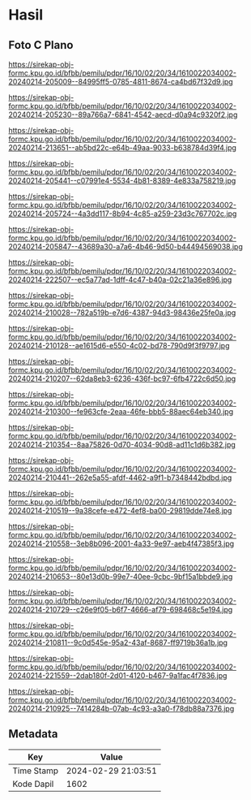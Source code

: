 # Hasil

## Foto C Plano

https://sirekap-obj-formc.kpu.go.id/bfbb/pemilu/pdpr/16/10/02/20/34/1610022034002-20240214-205009--84995ff5-0785-4811-8674-ca4bd67f32d9.jpg

https://sirekap-obj-formc.kpu.go.id/bfbb/pemilu/pdpr/16/10/02/20/34/1610022034002-20240214-205230--89a766a7-6841-4542-aecd-d0a94c9320f2.jpg

https://sirekap-obj-formc.kpu.go.id/bfbb/pemilu/pdpr/16/10/02/20/34/1610022034002-20240214-213651--ab5bd22c-e64b-49aa-9033-b638784d39f4.jpg

https://sirekap-obj-formc.kpu.go.id/bfbb/pemilu/pdpr/16/10/02/20/34/1610022034002-20240214-205441--c07991e4-5534-4b81-8389-4e833a758219.jpg

https://sirekap-obj-formc.kpu.go.id/bfbb/pemilu/pdpr/16/10/02/20/34/1610022034002-20240214-205724--4a3dd117-8b94-4c85-a259-23d3c767702c.jpg

https://sirekap-obj-formc.kpu.go.id/bfbb/pemilu/pdpr/16/10/02/20/34/1610022034002-20240214-205847--43689a30-a7a6-4b46-9d50-b44494569038.jpg

https://sirekap-obj-formc.kpu.go.id/bfbb/pemilu/pdpr/16/10/02/20/34/1610022034002-20240214-222507--ec5a77ad-1dff-4c47-b40a-02c21a36e896.jpg

https://sirekap-obj-formc.kpu.go.id/bfbb/pemilu/pdpr/16/10/02/20/34/1610022034002-20240214-210028--782a519b-e7d6-4387-94d3-98436e25fe0a.jpg

https://sirekap-obj-formc.kpu.go.id/bfbb/pemilu/pdpr/16/10/02/20/34/1610022034002-20240214-210128--ae1615d6-e550-4c02-bd78-790d9f3f9797.jpg

https://sirekap-obj-formc.kpu.go.id/bfbb/pemilu/pdpr/16/10/02/20/34/1610022034002-20240214-210207--62da8eb3-6236-436f-bc97-6fb4722c6d50.jpg

https://sirekap-obj-formc.kpu.go.id/bfbb/pemilu/pdpr/16/10/02/20/34/1610022034002-20240214-210300--fe963cfe-2eaa-46fe-bbb5-88aec64eb340.jpg

https://sirekap-obj-formc.kpu.go.id/bfbb/pemilu/pdpr/16/10/02/20/34/1610022034002-20240214-210354--8aa75826-0d70-4034-90d8-ad11c1d6b382.jpg

https://sirekap-obj-formc.kpu.go.id/bfbb/pemilu/pdpr/16/10/02/20/34/1610022034002-20240214-210441--262e5a55-afdf-4462-a9f1-b7348442bdbd.jpg

https://sirekap-obj-formc.kpu.go.id/bfbb/pemilu/pdpr/16/10/02/20/34/1610022034002-20240214-210519--9a38cefe-e472-4ef8-ba00-29819dde74e8.jpg

https://sirekap-obj-formc.kpu.go.id/bfbb/pemilu/pdpr/16/10/02/20/34/1610022034002-20240214-210558--3eb8b096-2001-4a33-9e97-aeb4f47385f3.jpg

https://sirekap-obj-formc.kpu.go.id/bfbb/pemilu/pdpr/16/10/02/20/34/1610022034002-20240214-210653--80e13d0b-99e7-40ee-9cbc-9bf15a1bbde9.jpg

https://sirekap-obj-formc.kpu.go.id/bfbb/pemilu/pdpr/16/10/02/20/34/1610022034002-20240214-210729--c26e9f05-b6f7-4666-af79-698468c5e194.jpg

https://sirekap-obj-formc.kpu.go.id/bfbb/pemilu/pdpr/16/10/02/20/34/1610022034002-20240214-210811--9c0d545e-95a2-43af-8687-ff9719b36a1b.jpg

https://sirekap-obj-formc.kpu.go.id/bfbb/pemilu/pdpr/16/10/02/20/34/1610022034002-20240214-221559--2dab180f-2d01-4120-b467-9a1fac4f7836.jpg

https://sirekap-obj-formc.kpu.go.id/bfbb/pemilu/pdpr/16/10/02/20/34/1610022034002-20240214-210925--7414284b-07ab-4c93-a3a0-f78db88a7376.jpg


## Metadata

| Key        | Value               |
| ---------- | ------------------- |
| Time Stamp | 2024-02-29 21:03:51 |
| Kode Dapil | 1602                |



